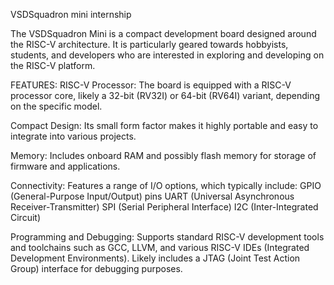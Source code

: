 VSDSquadron mini internship

The VSDSquadron Mini is a compact development board designed around the RISC-V architecture. It is particularly geared towards hobbyists, students, and developers who are interested in exploring and developing on the RISC-V platform.

FEATURES:
RISC-V Processor:
The board is equipped with a RISC-V processor core, likely a 32-bit (RV32I) or 64-bit (RV64I) variant, depending on the specific model.

Compact Design:
Its small form factor makes it highly portable and easy to integrate into various projects.

Memory:
Includes onboard RAM and possibly flash memory for storage of firmware and applications.

Connectivity:
Features a range of I/O options, which typically include:
GPIO (General-Purpose Input/Output) pins
UART (Universal Asynchronous Receiver-Transmitter)
SPI (Serial Peripheral Interface)
I2C (Inter-Integrated Circuit)

Programming and Debugging:
Supports standard RISC-V development tools and toolchains such as GCC, LLVM, and various RISC-V IDEs (Integrated Development Environments).
Likely includes a JTAG (Joint Test Action Group) interface for debugging purposes.
